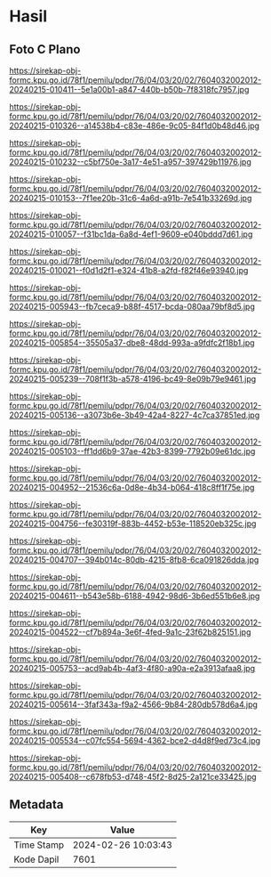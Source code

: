 # Hasil

## Foto C Plano

https://sirekap-obj-formc.kpu.go.id/78f1/pemilu/pdpr/76/04/03/20/02/7604032002012-20240215-010411--5e1a00b1-a847-440b-b50b-7f8318fc7957.jpg

https://sirekap-obj-formc.kpu.go.id/78f1/pemilu/pdpr/76/04/03/20/02/7604032002012-20240215-010326--a14538b4-c83e-486e-9c05-84f1d0b48d46.jpg

https://sirekap-obj-formc.kpu.go.id/78f1/pemilu/pdpr/76/04/03/20/02/7604032002012-20240215-010232--c5bf750e-3a17-4e51-a957-397429b11976.jpg

https://sirekap-obj-formc.kpu.go.id/78f1/pemilu/pdpr/76/04/03/20/02/7604032002012-20240215-010153--7f1ee20b-31c6-4a6d-a91b-7e541b33269d.jpg

https://sirekap-obj-formc.kpu.go.id/78f1/pemilu/pdpr/76/04/03/20/02/7604032002012-20240215-010057--f31bc1da-6a8d-4ef1-9609-e040bddd7d61.jpg

https://sirekap-obj-formc.kpu.go.id/78f1/pemilu/pdpr/76/04/03/20/02/7604032002012-20240215-010021--f0d1d2f1-e324-41b8-a2fd-f82f46e93940.jpg

https://sirekap-obj-formc.kpu.go.id/78f1/pemilu/pdpr/76/04/03/20/02/7604032002012-20240215-005943--fb7ceca9-b88f-4517-bcda-080aa79bf8d5.jpg

https://sirekap-obj-formc.kpu.go.id/78f1/pemilu/pdpr/76/04/03/20/02/7604032002012-20240215-005854--35505a37-dbe8-48dd-993a-a9fdfc2f18b1.jpg

https://sirekap-obj-formc.kpu.go.id/78f1/pemilu/pdpr/76/04/03/20/02/7604032002012-20240215-005239--708f1f3b-a578-4196-bc49-8e09b79e9461.jpg

https://sirekap-obj-formc.kpu.go.id/78f1/pemilu/pdpr/76/04/03/20/02/7604032002012-20240215-005136--a3073b6e-3b49-42a4-8227-4c7ca37851ed.jpg

https://sirekap-obj-formc.kpu.go.id/78f1/pemilu/pdpr/76/04/03/20/02/7604032002012-20240215-005103--ff1dd6b9-37ae-42b3-8399-7792b09e61dc.jpg

https://sirekap-obj-formc.kpu.go.id/78f1/pemilu/pdpr/76/04/03/20/02/7604032002012-20240215-004952--21536c6a-0d8e-4b34-b064-418c8ff1f75e.jpg

https://sirekap-obj-formc.kpu.go.id/78f1/pemilu/pdpr/76/04/03/20/02/7604032002012-20240215-004756--fe30319f-883b-4452-b53e-118520eb325c.jpg

https://sirekap-obj-formc.kpu.go.id/78f1/pemilu/pdpr/76/04/03/20/02/7604032002012-20240215-004707--394b014c-80db-4215-8fb8-6ca091826dda.jpg

https://sirekap-obj-formc.kpu.go.id/78f1/pemilu/pdpr/76/04/03/20/02/7604032002012-20240215-004611--b543e58b-6188-4942-98d6-3b6ed551b6e8.jpg

https://sirekap-obj-formc.kpu.go.id/78f1/pemilu/pdpr/76/04/03/20/02/7604032002012-20240215-004522--cf7b894a-3e6f-4fed-9a1c-23f62b825151.jpg

https://sirekap-obj-formc.kpu.go.id/78f1/pemilu/pdpr/76/04/03/20/02/7604032002012-20240215-005753--acd9ab4b-4af3-4f80-a90a-e2a3913afaa8.jpg

https://sirekap-obj-formc.kpu.go.id/78f1/pemilu/pdpr/76/04/03/20/02/7604032002012-20240215-005614--3faf343a-f9a2-4566-9b84-280db578d6a4.jpg

https://sirekap-obj-formc.kpu.go.id/78f1/pemilu/pdpr/76/04/03/20/02/7604032002012-20240215-005534--c07fc554-5694-4362-bce2-d4d8f9ed73c4.jpg

https://sirekap-obj-formc.kpu.go.id/78f1/pemilu/pdpr/76/04/03/20/02/7604032002012-20240215-005408--c678fb53-d748-45f2-8d25-2a121ce33425.jpg


## Metadata

| Key        | Value               |
| ---------- | ------------------- |
| Time Stamp | 2024-02-26 10:03:43 |
| Kode Dapil | 7601                |



